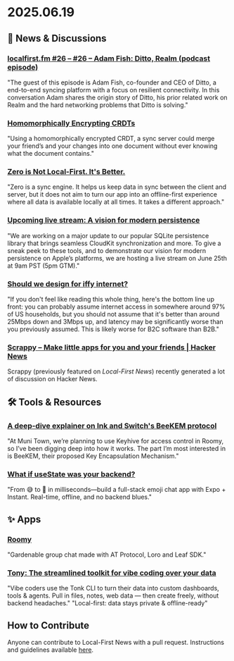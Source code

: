 # 2025.06.19

## 📰 News & Discussions

### [localfirst.fm #26 – #26 – Adam Fish: Ditto, Realm (podcast episode)](https://www.localfirst.fm/26)
"The guest of this episode is Adam Fish, co-founder and CEO of Ditto, a end-to-end syncing platform with a focus on resilient connectivity. In this conversation Adam shares the origin story of Ditto, his prior related work on Realm and the hard networking problems that Ditto is solving."

### [Homomorphically Encrypting CRDTs](https://jakelazaroff.com/words/homomorphically-encrypted-crdts/)
"Using a homomorphically encrypted CRDT, a sync server could merge your friend’s and your changes into one document without ever knowing what the document contains."

### [Zero is Not Local-First. It's Better.](https://jjenzz.com/zero-is-not-local-first-its-better/)
"Zero is a sync engine. It helps us keep data in sync between the client and server, but it does not aim to turn our app into an offline-first experience where all data is available locally at all times. It takes a different approach."

### [Upcoming live stream: A vision for modern persistence](https://www.pointfree.co/blog/posts/175-upcoming-live-stream-a-vision-for-modern-persistence)
"We are working on a major update to our popular SQLite persistence library that brings seamless CloudKit synchronization and more. To give a sneak peek to these tools, and to demonstrate our vision for modern persistence on Apple’s platforms, we are hosting a live stream on June 25th at 9am PST (5pm GTM)."

### [Should we design for iffy internet?](https://bytes.zone/posts/should-we-design-for-iffy-internet/)
"If you don't feel like reading this whole thing, here's the bottom line up front: you can probably assume internet access in somewhere around 97% of US households, but you should not assume that it's better than around 25Mbps down and 3Mbps up, and latency may be significantly worse than you previously assumed. This is likely worse for B2C software than B2B."

### [Scrappy – Make little apps for you and your friends | Hacker News](https://news.ycombinator.com/item?id=44306859)
Scrappy (previously featured on _Local-First News_) recently generated a lot of discussion on Hacker News.


## 🛠️ Tools & Resources

### [A deep-dive explainer on Ink and Switch's BeeKEM protocol](https://meri.garden/a-deep-dive-explainer-on-beekem-protocol/)
"At Muni Town, we’re planning to use Keyhive for access control in Roomy, so I’ve been digging deep into how it works. The part I’m most interested in is BeeKEM, their proposed Key Encapsulation Mechanism."

### [What if useState was your backend?](https://expo.dev/blog/what-if-usestate-was-your-backend)
"From 😅 to 🙌 in milliseconds—build a full-stack emoji chat app with Expo + Instant. Real-time, offline, and no backend blues."


## ✨ Apps

### [Roomy](https://github.com/muni-town/roomy)
"Gardenable group chat made with AT Protocol, Loro and Leaf SDK."

### [Tony: The streamlined toolkit for vibe coding over your data](https://tonk.xyz/)
"Vibe coders use the Tonk CLI to turn their data into custom dashboards, tools & agents. Pull in files, notes, web data — then create freely, without backend headaches." "Local-first: data stays private & offline-ready"


## How to Contribute
Anyone can contribute to Local-First News with a pull request. Instructions and guidelines available [here](https://github.com/localfirstnews/localfirstnews).

